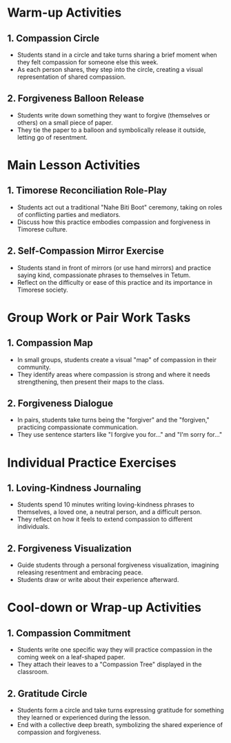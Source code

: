# Warm-up Activities

## 1. Compassion Circle
- Students stand in a circle and take turns sharing a brief moment when they felt compassion for someone else this week.
- As each person shares, they step into the circle, creating a visual representation of shared compassion.

## 2. Forgiveness Balloon Release
- Students write down something they want to forgive (themselves or others) on a small piece of paper.
- They tie the paper to a balloon and symbolically release it outside, letting go of resentment.

# Main Lesson Activities

## 1. Timorese Reconciliation Role-Play
- Students act out a traditional "Nahe Biti Boot" ceremony, taking on roles of conflicting parties and mediators.
- Discuss how this practice embodies compassion and forgiveness in Timorese culture.

## 2. Self-Compassion Mirror Exercise
- Students stand in front of mirrors (or use hand mirrors) and practice saying kind, compassionate phrases to themselves in Tetum.
- Reflect on the difficulty or ease of this practice and its importance in Timorese society.

# Group Work or Pair Work Tasks

## 1. Compassion Map
- In small groups, students create a visual "map" of compassion in their community.
- They identify areas where compassion is strong and where it needs strengthening, then present their maps to the class.

## 2. Forgiveness Dialogue
- In pairs, students take turns being the "forgiver" and the "forgiven," practicing compassionate communication.
- They use sentence starters like "I forgive you for..." and "I'm sorry for..."

# Individual Practice Exercises

## 1. Loving-Kindness Journaling
- Students spend 10 minutes writing loving-kindness phrases to themselves, a loved one, a neutral person, and a difficult person.
- They reflect on how it feels to extend compassion to different individuals.

## 2. Forgiveness Visualization
- Guide students through a personal forgiveness visualization, imagining releasing resentment and embracing peace.
- Students draw or write about their experience afterward.

# Cool-down or Wrap-up Activities

## 1. Compassion Commitment
- Students write one specific way they will practice compassion in the coming week on a leaf-shaped paper.
- They attach their leaves to a "Compassion Tree" displayed in the classroom.

## 2. Gratitude Circle
- Students form a circle and take turns expressing gratitude for something they learned or experienced during the lesson.
- End with a collective deep breath, symbolizing the shared experience of compassion and forgiveness.